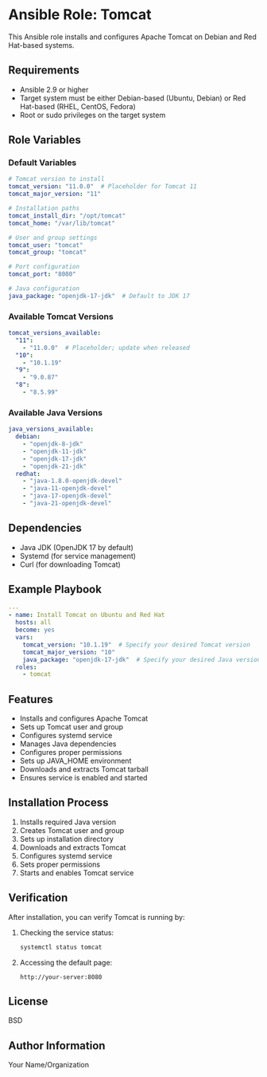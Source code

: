 # Ansible Role: Tomcat

This Ansible role installs and configures Apache Tomcat on Debian and Red Hat-based systems.

## Requirements

- Ansible 2.9 or higher
- Target system must be either Debian-based (Ubuntu, Debian) or Red Hat-based (RHEL, CentOS, Fedora)
- Root or sudo privileges on the target system

## Role Variables

### Default Variables

```yaml
# Tomcat version to install
tomcat_version: "11.0.0"  # Placeholder for Tomcat 11
tomcat_major_version: "11"

# Installation paths
tomcat_install_dir: "/opt/tomcat"
tomcat_home: "/var/lib/tomcat"

# User and group settings
tomcat_user: "tomcat"
tomcat_group: "tomcat"

# Port configuration
tomcat_port: "8080"

# Java configuration
java_package: "openjdk-17-jdk"  # Default to JDK 17
```

### Available Tomcat Versions

```yaml
tomcat_versions_available:
  "11":
    - "11.0.0"  # Placeholder; update when released
  "10":
    - "10.1.19"
  "9":
    - "9.0.87"
  "8":
    - "8.5.99"
```

### Available Java Versions

```yaml
java_versions_available:
  debian:
    - "openjdk-8-jdk"
    - "openjdk-11-jdk"
    - "openjdk-17-jdk"
    - "openjdk-21-jdk"
  redhat:
    - "java-1.8.0-openjdk-devel"
    - "java-11-openjdk-devel"
    - "java-17-openjdk-devel"
    - "java-21-openjdk-devel"
```

## Dependencies

- Java JDK (OpenJDK 17 by default)
- Systemd (for service management)
- Curl (for downloading Tomcat)

## Example Playbook

```yaml
---
- name: Install Tomcat on Ubuntu and Red Hat
  hosts: all
  become: yes
  vars:
    tomcat_version: "10.1.19"  # Specify your desired Tomcat version
    tomcat_major_version: "10"
    java_package: "openjdk-17-jdk"  # Specify your desired Java version
  roles:
    - tomcat
```

## Features

- Installs and configures Apache Tomcat
- Sets up Tomcat user and group
- Configures systemd service
- Manages Java dependencies
- Configures proper permissions
- Sets up JAVA_HOME environment
- Downloads and extracts Tomcat tarball
- Ensures service is enabled and started

## Installation Process

1. Installs required Java version
2. Creates Tomcat user and group
3. Sets up installation directory
4. Downloads and extracts Tomcat
5. Configures systemd service
6. Sets proper permissions
7. Starts and enables Tomcat service

## Verification

After installation, you can verify Tomcat is running by:

1. Checking the service status:
   ```bash
   systemctl status tomcat
   ```

2. Accessing the default page:
   ```
   http://your-server:8080
   ```

## License

BSD

## Author Information

Your Name/Organization

